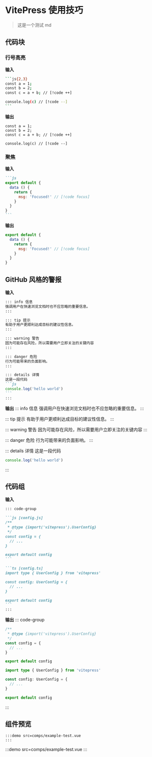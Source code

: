 # VitePress 使用技巧

> 这是一个测试 md

## 代码块
### 行号高亮
**输入**
~~~sh
```js{2,3}
const a = 1;
const b = 2; 
const c = a + b; // [!code ++]

console.log(c) // [!code --]
```
~~~
**输出**
```js{2,3}
const a = 1;
const b = 2; 
const c = a + b; // [!code ++]

console.log(c) // [!code --]
```

### 聚焦
**输入**
~~~md
```js
export default {
  data () {
    return {
      msg: 'Focused!' // [!code focus]
    }
  }
}
```
~~~
**输出**
```js
export default {
  data () {
    return {
      msg: 'Focused!' // [!code focus]
    }
  }
}
```

## GitHub 风格的警报
**输入**
~~~md
::: info 信息
强调用户在快速浏览文档时也不应忽略的重要信息。
:::

::: tip 提示
有助于用户更顺利达成目标的建议性信息。
:::

::: warning 警告
因为可能存在风险，所以需要用户立即关注的关键内容
:::

::: danger 危险
行为可能带来的负面影响。
:::

::: details 详情
这是一段代码
```js
console.log('hello world')
```
:::
~~~
**输出**
::: info 信息
强调用户在快速浏览文档时也不应忽略的重要信息。
:::

::: tip 提示
有助于用户更顺利达成目标的建议性信息。
:::

::: warning 警告
因为可能存在风险，所以需要用户立即关注的关键内容
:::

::: danger 危险
行为可能带来的负面影响。
:::

::: details 详情
这是一段代码
```js
console.log('hello world')
```
:::

## 代码组
**输入**
~~~md
::: code-group

```js [config.js]
/**
 * @type {import('vitepress').UserConfig}
 */
const config = {
  // ...
}

export default config
```

```ts [config.ts]
import type { UserConfig } from 'vitepress'

const config: UserConfig = {
  // ...
}

export default config
```
:::
~~~
**输出**
::: code-group

```js [config.js]
/**
 * @type {import('vitepress').UserConfig}
 */
const config = {
  // ...
}

export default config
```

```ts [config.ts]
import type { UserConfig } from 'vitepress'

const config: UserConfig = {
  // ...
}

export default config
```
:::



## 组件预览
```
:::demo src=comps/example-test.vue
:::
```
:::demo src=comps/example-test.vue
:::
